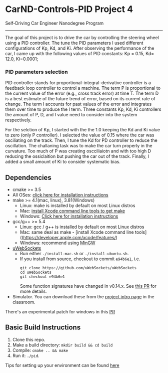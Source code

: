 # CarND-Controls-PID Project 4
Self-Driving Car Engineer Nanodegree Program

---

The goal of this project is to drive the car by controlling the steering wheel using a PID controller. The tune the PID parameters I used different configurations of Kp, Kd, and Ki. After observing the performance of the car, I came up with the following values of PID constants: Kp = 0.15, Kd= 12.0, Ki=0.0001; 

### PID parameters selection

PID controller stands for  proportional–integral–derivative controller is a feedback loop controller to control a machine.
The term P is proportional to the current value of the error (e.g., cross track error) at time T. The term D is a best estimate of the future trend of error, based on its current rate of change. The term I accounts for past values of the error and integrates them over time to produce the I term. Three constants Kp, Kd, Ki controllers the amount of P, D, and I  value need to consider into the system respectively. 


For the selction of Kp, I started with the the 1.0 keeping the Kd and Ki value to zero (only P controller). I selected the value of 0.15 where the car was osciliating on the track. Then, I tune the Kd for PD controller to reduce the oscillation. The challaning task was to make the car turn properly in the curvature. Too much of P was creating oscciliaiotn and with too high D reducing the ossiclaition but pushing the car out of the track. Finally, I added a small amount of Ki to consider systematic bias. 


## Dependencies

* cmake >= 3.5
 * All OSes: [click here for installation instructions](https://cmake.org/install/)
* make >= 4.1(mac, linux), 3.81(Windows)
  * Linux: make is installed by default on most Linux distros
  * Mac: [install Xcode command line tools to get make](https://developer.apple.com/xcode/features/)
  * Windows: [Click here for installation instructions](http://gnuwin32.sourceforge.net/packages/make.htm)
* gcc/g++ >= 5.4
  * Linux: gcc / g++ is installed by default on most Linux distros
  * Mac: same deal as make - [install Xcode command line tools]((https://developer.apple.com/xcode/features/)
  * Windows: recommend using [MinGW](http://www.mingw.org/)
* [uWebSockets](https://github.com/uWebSockets/uWebSockets)
  * Run either `./install-mac.sh` or `./install-ubuntu.sh`.
  * If you install from source, checkout to commit `e94b6e1`, i.e.
    ```
    git clone https://github.com/uWebSockets/uWebSockets 
    cd uWebSockets
    git checkout e94b6e1
    ```
    Some function signatures have changed in v0.14.x. See [this PR](https://github.com/udacity/CarND-MPC-Project/pull/3) for more details.
* Simulator. You can download these from the [project intro page](https://github.com/udacity/self-driving-car-sim/releases) in the classroom.

There's an experimental patch for windows in this [PR](https://github.com/udacity/CarND-PID-Control-Project/pull/3)

## Basic Build Instructions

1. Clone this repo.
2. Make a build directory: `mkdir build && cd build`
3. Compile: `cmake .. && make`
4. Run it: `./pid`. 

Tips for setting up your environment can be found [here](https://classroom.udacity.com/nanodegrees/nd013/parts/40f38239-66b6-46ec-ae68-03afd8a601c8/modules/0949fca6-b379-42af-a919-ee50aa304e6a/lessons/f758c44c-5e40-4e01-93b5-1a82aa4e044f/concepts/23d376c7-0195-4276-bdf0-e02f1f3c665d)
